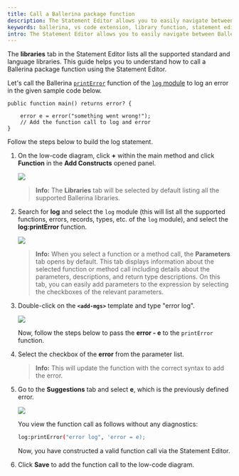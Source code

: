 ```yaml
---
title: Call a Ballerina package function
description: The Statement Editor allows you to easily navigate between Ballerina standard libraries and language libraries.
keywords: ballerina, vs code extension, library function, statement editor
intro: The Statement Editor allows you to easily navigate between Ballerina standard libraries and language libraries. 
---
```


The **libraries** tab in the Statement Editor lists all the supported standard and language libraries. This guide helps you to understand how to call a Ballerina package function using the Statement Editor.

Let's call the Ballerina [`printError`](https://lib.ballerina.io/ballerina/log/2.5.0/functions#printError) function of the [`log` module](https://lib.ballerina.io/ballerina/log/2.5.0) to log an error in the given sample code below.

```ballerina
public function main() returns error? {

    error e = error("something went wrong!");
    // Add the function call to log and error
}

```

Follow the steps below to build the log statement.

1. On the low-code diagram, click **+** within the main method and click **Function** in the **Add Constructs** opened panel.
        
    <img src="/learn/images/vs-code-extension/statement-editor/add-function-statement.gif" class="cInlineImage-half"/>

    >**Info:** The **Libraries** tab will be selected by default listing all the supported Ballerina libraries.

2. Search for **log** and select the `log` module (this will list all the supported functions, errors, records, types, etc. of the `log` module), and select the **log:printError** function.

    <img src="/learn/images/vs-code-extension/statement-editor/select-printError.gif" class="cInlineImage-half"/>

    >**Info:** When you select a function or a method call, the **Parameters** tab opens by default. This tab displays information about the selected function or method call including details about the parameters, descriptions, and return type descriptions. On this tab, you can easily add parameters to the expression by selecting the checkboxes of the relevant parameters.

3. Double-click on the **`<add-mgs>`** template and type "error log".

    <img src="/learn/images/vs-code-extension/statement-editor/update-error-msg.gif" class="cInlineImage-half"/>

    Now, follow the steps below to pass the **error - e** to the `printError` function.

4. Select the checkbox of the **error** from the parameter list. 

    >**Info:** This will update the function with the correct syntax to add the error.

5. Go to the **Suggestions** tab and select **e**, which is the previously defined error.

    <img src="/learn/images/vs-code-extension/statement-editor/add-error-cause.gif" class="cInlineImage-half"/>

    You view the function call as follows without any diagnostics:

    ```bash
    log:printError("error log", 'error = e);
    ```
    
    Now, you have constructed a valid function call via the Statement Editor.

6. Click **Save** to add the function call to the low-code diagram.
